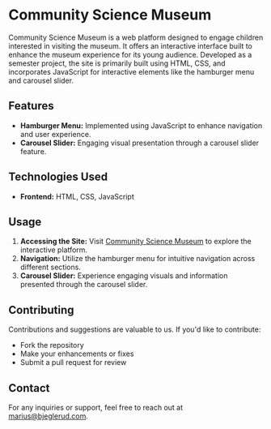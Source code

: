 # Community Science Museum

Community Science Museum is a web platform designed to engage children interested in visiting the museum. It offers an interactive interface built to enhance the museum experience for its young audience. Developed as a semester project, the site is primarily built using HTML, CSS, and incorporates JavaScript for interactive elements like the hamburger menu and carousel slider.

## Features

- **Hamburger Menu:** Implemented using JavaScript to enhance navigation and user experience.
- **Carousel Slider:** Engaging visual presentation through a carousel slider feature.

## Technologies Used

- **Frontend:** HTML, CSS, JavaScript

## Usage

1. **Accessing the Site:** Visit [Community Science Museum](https://gilded-arithmetic-3a0ee5.netlify.app/) to explore the interactive platform.
2. **Navigation:** Utilize the hamburger menu for intuitive navigation across different sections.
3. **Carousel Slider:** Experience engaging visuals and information presented through the carousel slider.

## Contributing

Contributions and suggestions are valuable to us. If you'd like to contribute:
- Fork the repository
- Make your enhancements or fixes
- Submit a pull request for review

## Contact

For any inquiries or support, feel free to reach out at [marius@bjeglerud.com](mailto:marius@bjeglerud.com).
